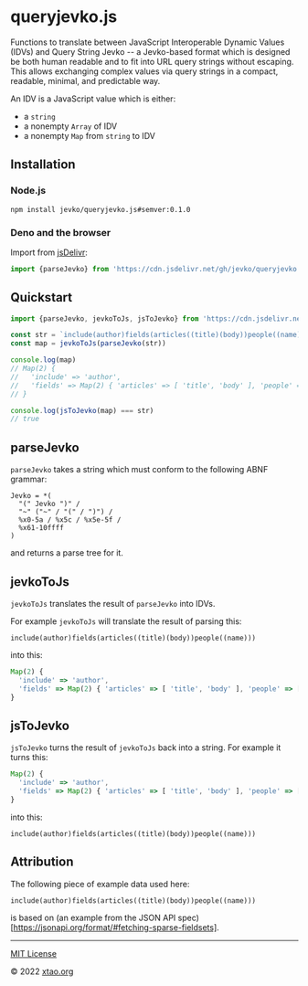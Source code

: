 # queryjevko.js

Functions to translate between JavaScript Interoperable Dynamic Values (IDVs) and Query String Jevko -- a Jevko-based format which is designed be both human readable and to fit into URL query strings without escaping. This allows exchanging complex values via query strings in a compact, readable, minimal, and predictable way.

An IDV is a JavaScript value which is either:

* a `string`
* a nonempty `Array` of IDV
* a nonempty `Map` from `string` to IDV

## Installation

### Node.js

```
npm install jevko/queryjevko.js#semver:0.1.0
```

### Deno and the browser

Import from [jsDelivr](https://www.jsdelivr.com/):

```js
import {parseJevko} from 'https://cdn.jsdelivr.net/gh/jevko/queryjevko.j@v0.1.0/mod.js'
```

## Quickstart

```js
import {parseJevko, jevkoToJs, jsToJevko} from 'https://cdn.jsdelivr.net/gh/jevko/queryjevko.js@v0.1.0/mod.js'

const str = `include(author)fields(articles((title)(body))people((name)))`
const map = jevkoToJs(parseJevko(str))

console.log(map) 
// Map(2) {
//   'include' => 'author',
//   'fields' => Map(2) { 'articles' => [ 'title', 'body' ], 'people' => [ 'name' ] }
// }

console.log(jsToJevko(map) === str) 
// true
```

## parseJevko

`parseJevko` takes a string which must conform to the following ABNF grammar:

```abnf
Jevko = *(
  "(" Jevko ")" / 
  "~" ("~" / "(" / ")") / 
  %x0-5a / %x5c / %x5e-5f / 
  %x61-10ffff
)
```

and returns a parse tree for it.

## jevkoToJs

`jevkoToJs` translates the result of `parseJevko` into IDVs.

For example `jevkoToJs` will translate the result of parsing this:

```
include(author)fields(articles((title)(body))people((name)))
```

into this:

```js
Map(2) {
  'include' => 'author',
  'fields' => Map(2) { 'articles' => [ 'title', 'body' ], 'people' => [ 'name' ] }
}
```

## jsToJevko

`jsToJevko` turns the result of `jevkoToJs` back into a string. For example it turns this:

```js
Map(2) {
  'include' => 'author',
  'fields' => Map(2) { 'articles' => [ 'title', 'body' ], 'people' => [ 'name' ] }
}
```

into this:

```
include(author)fields(articles((title)(body))people((name)))
```

## Attribution

The following piece of example data used here:

```
include(author)fields(articles((title)(body))people((name)))
```

is based on (an example from the JSON API spec)[https://jsonapi.org/format/#fetching-sparse-fieldsets].

***

[MIT License](LICENSE)

© 2022 [xtao.org](https://xtao.org)

